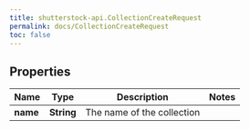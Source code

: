 ```yaml
---
title: shutterstock-api.CollectionCreateRequest
permalink: docs/CollectionCreateRequest
toc: false
---
```


## Properties

Name | Type | Description | Notes
------------ | ------------- | ------------- | -------------
**name** | **String** | The name of the collection | 



